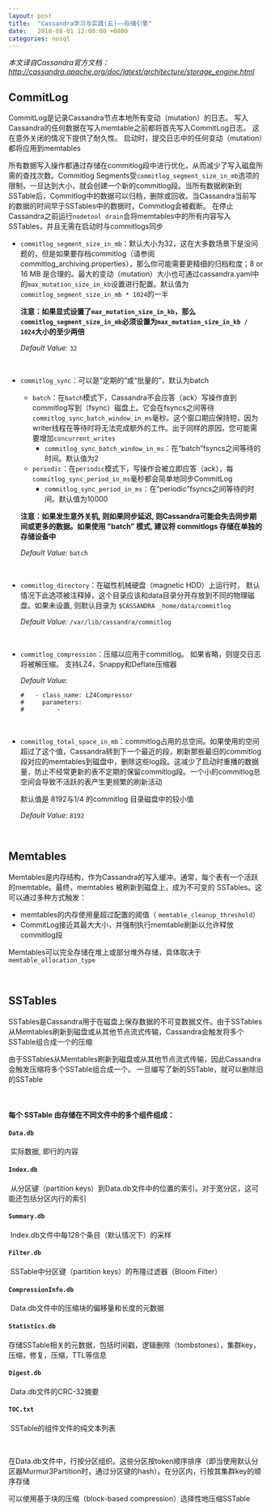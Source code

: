 ```yaml
---
layout: post
title:  "Cassandra学习与实践(五)——存储引擎"
date:   2018-08-01 12:00:00 +0800
categories: nosql
---
```


*本文译自Cassandra官方文档：http://cassandra.apache.org/doc/latest/architecture/storage_engine.html*

## CommitLog

CommitLog是记录Cassandra节点本地所有变动（mutation）的日志。 写入Cassandra的任何数据在写入memtable之前都将首先写入CommitLog日志。 这在意外关闭的情况下提供了耐久性。 启动时，提交日志中的任何变动（mutation）都将应用到memtables

所有数据写入操作都通过存储在commitlog段中进行优化，从而减少了写入磁盘所需的查找次数。Commitlog Segments受`commitlog_segment_size_in_mb`选项的限制，一旦达到大小，就会创建一个新的commitlog段。当所有数据刷新到SSTable后，Commitlog中的数据可以归档，删除或回收。当Cassandra当前写的数据的时间早于SSTables中的数据时，Commitlog会被截断。 在停止Cassandra之前运行`nodetool drain`会将memtables中的所有内容写入SSTables，并且无需在启动时与commitlogs同步



- `commitlog_segment_size_in_mb`：默认大小为32，这在大多数场景下是没问题的，但是如果要存档commitlog（请参阅commitlog_archiving.properties），那么你可能需要更精细的归档粒度；8 or 16 MB 是合理的。最大的变动（mutation）大小也可通过cassandra.yaml中的`max_mutation_size_in_kb`设置进行配置。默认值为`commitlog_segment_size_in_mb * 1024`的一半

  **注意：如果显式设置了`max_mutation_size_in_kb`，那么`commitlog_segment_size_in_mb`必须设置为`max_mutation_size_in_kb / 1024`大小的至少两倍**


  *Default Value:* `32`

<br/>

- `commitlog_sync`：可以是“定期的”或“批量的”，默认为batch

  - `batch`：在`batch`模式下，Cassandra不会应答（ack）写操作直到commitlog写到（fsync）磁盘上。它会在fsyncs之间等待`commitlog_sync_batch_window_in_ms`毫秒。这个窗口期应保持短，因为writer线程在等待时将无法完成额外的工作。出于同样的原因，您可能需要增加`concurrent_writes`
    - `commitlog_sync_batch_window_in_ms`：在“batch”fsyncs之间等待的时间。默认值为2
  - `periodic`：在`periodic`模式下，写操作会被立即应答（ack），每`commitlog_sync_period_in_ms`毫秒都会简单地同步CommitLog
    - `commitlog_sync_period_in_ms`：在“periodic”fsyncs之间等待的时间。默认值为10000

  **注意：如果发生意外关机, 则如果同步延迟, 则Cassandra可能会失去同步期间或更多的数据。如果使用 "batch" 模式, 建议将 commitlogs 存储在单独的存储设备中**


  *Default Value:* `batch`

<br/>

- `commitlog_directory`：在磁性机械硬盘（magnetic HDD）上运行时， 默认情况下此选项被注释掉，这个目录应该和data目录分开存放到不同的物理磁盘。如果未设置, 则默认目录为 `$CASSANDRA _home/data/commitlog`

  *Default Value:* `/var/lib/cassandra/commitlog`

  <br/>

- `commitlog_compression`：压缩以应用于commitlog。 如果省略，则提交日志将被解压缩。 支持LZ4，Snappy和Deflate压缩器

  *Default Value:* 

  ```shell
  #   - class_name: LZ4Compressor
  #     parameters:
  #         -
  ```


<br/>

- `commitlog_total_space_in_mb`：commitlog占用的总空间。如果使用的空间超过了这个值，Cassandra转到下一个最近的段，刷新那些最旧的commitlog 段对应的memtables到磁盘中，删除这些log段。这减少了启动时重播的数据量，防止不经常更新的表不定期的保留commitlog段。一个小的commitlog总空间会导致不活跃的表产生更频繁的刷新活动

  默认值是 8192与1/4 的commitlog 目录磁盘中的较小值

  *Default Value:* `8192`


<br/>  



## Memtables

Memtables是内存结构，作为Cassandra的写入缓冲。通常，每个表有一个活跃的memtable。最终，memtables 被刷新到磁盘上，成为不可变的 SSTables。这可以通过多种方式触发：

- memtables的内存使用量超过配置的阈值（ `memtable_cleanup_threshold`）
- CommitLog接近其最大大小，并强制执行memtable刷新以允许释放commitlog段

Memtables可以完全存储在堆上或部分堆外存储，具体取决于`memtable_allocation_type`

<br/>  



## SSTables

SSTables是Cassandra用于在磁盘上保存数据的不可变数据文件。由于SSTables从Memtables刷新到磁盘或从其他节点流式传输，Cassandra会触发将多个SSTable组合成一个的压缩

由于SSTables从Memtables刷新到磁盘或从其他节点流式传输，因此Cassandra会触发压缩将多个SSTable组合成一个。 一旦编写了新的SSTable，就可以删除旧的SSTable

<br/>

#### 每个 SSTable 由存储在不同文件中的多个组件组成：

#### `Data.db`

​	实际数据, 即行的内容

#### `Index.db`

​	从分区键（partition keys）到Data.db文件中的位置的索引。对于宽分区，这可能还包括分区内行的索引

#### `Summary.db`

​	Index.db文件中每128个条目（默认情况下）的采样

#### `Filter.db`

​	SSTable中分区键（partition keys）的布隆过滤器（Bloom Filter）

#### `CompressionInfo.db`

​	Data.db文件中的压缩块的偏移量和长度的元数据

#### `Statistics.db`

​	存储SSTable相关的元数据，包括时间戳，逻辑删除（tombstones），集群key，压缩，修复，压缩，TTL等信息

#### `Digest.db`

​	Data.db文件的CRC-32摘要

#### `TOC.txt`

​	SSTable的组件文件的纯文本列表

<br/>

在Data.db文件中，行按分区组织。这些分区按token顺序排序（即当使用默认分区器Murmur3Partition时，通过分区键的hash）。在分区内，行按其集群key的顺序存储

可以使用基于块的压缩（block-based compression）选择性地压缩SSTable

